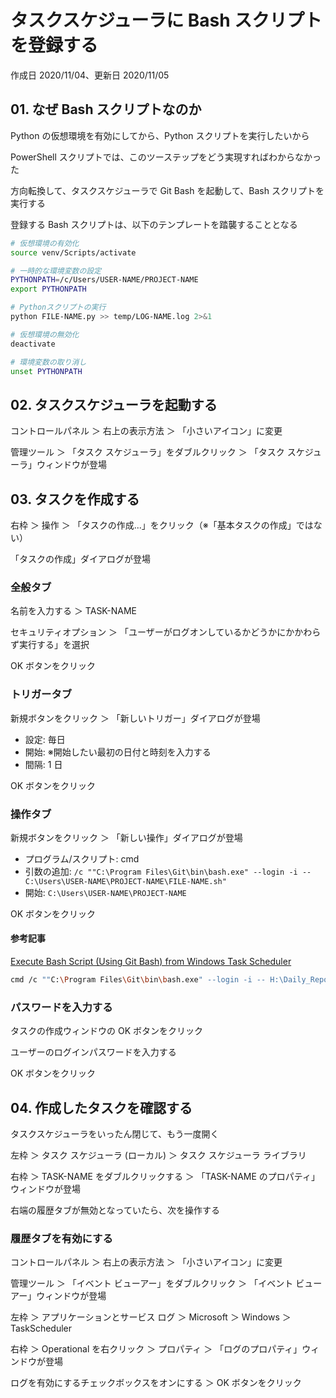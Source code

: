 # タスクスケジューラに Bash スクリプトを登録する

作成日 2020/11/04、更新日 2020/11/05

## 01. なぜ Bash スクリプトなのか

Python の仮想環境を有効にしてから、Python スクリプトを実行したいから

PowerShell スクリプトでは、このツーステップをどう実現すればわからなかった

方向転換して、タスクスケジューラで Git Bash を起動して、Bash スクリプトを実行する

登録する Bash スクリプトは、以下のテンプレートを踏襲することとなる

```bash
# 仮想環境の有効化
source venv/Scripts/activate

# 一時的な環境変数の設定
PYTHONPATH=/c/Users/USER-NAME/PROJECT-NAME
export PYTHONPATH

# Pythonスクリプトの実行
python FILE-NAME.py >> temp/LOG-NAME.log 2>&1

# 仮想環境の無効化
deactivate

# 環境変数の取り消し
unset PYTHONPATH
```

## 02. タスクスケジューラを起動する

コントロールパネル ＞ 右上の表示方法 ＞ 「小さいアイコン」に変更

管理ツール ＞ 「タスク スケジューラ」をダブルクリック ＞ 「タスク スケジューラ」ウィンドウが登場

## 03. タスクを作成する

右枠 ＞ 操作 ＞ 「タスクの作成...」をクリック（※「基本タスクの作成」ではない）

「タスクの作成」ダイアログが登場

### 全般タブ

名前を入力する ＞ TASK-NAME

セキュリティオプション ＞ 「ユーザーがログオンしているかどうかにかかわらず実行する」を選択

OK ボタンをクリック

### トリガータブ

新規ボタンをクリック ＞ 「新しいトリガー」ダイアログが登場

- 設定: 毎日
- 開始: ※開始したい最初の日付と時刻を入力する
- 間隔: 1 日

OK ボタンをクリック

### 操作タブ

新規ボタンをクリック ＞ 「新しい操作」ダイアログが登場

- プログラム/スクリプト: cmd
- 引数の追加: `/c ""C:\Program Files\Git\bin\bash.exe" --login -i -- C:\Users\USER-NAME\PROJECT-NAME\FILE-NAME.sh"`
- 開始: `C:\Users\USER-NAME\PROJECT-NAME`

OK ボタンをクリック

#### 参考記事

[Execute Bash Script \(Using Git Bash\) from Windows Task Scheduler](https://gist.github.com/damc-dev/eb5e1aef001eef78c0f4)

```bash
cmd /c ""C:\Program Files\Git\bin\bash.exe" --login -i -- H:\Daily_Reports\yesterdayTogglReport.sh"
```

### パスワードを入力する

タスクの作成ウィンドウの OK ボタンをクリック

ユーザーのログインパスワードを入力する

OK ボタンをクリック

## 04. 作成したタスクを確認する

タスクスケジューラをいったん閉じて、もう一度開く

左枠 ＞ タスク スケジューラ (ローカル) ＞ タスク スケジューラ ライブラリ

右枠 ＞ TASK-NAME をダブルクリックする ＞ 「TASK-NAME のプロパティ」ウィンドウが登場

右端の履歴タブが無効となっていたら、次を操作する

### 履歴タブを有効にする

コントロールパネル ＞ 右上の表示方法 ＞ 「小さいアイコン」に変更

管理ツール ＞ 「イベント ビューアー」をダブルクリック ＞ 「イベント ビューアー」ウィンドウが登場

左枠 ＞ アプリケーションとサービス ログ ＞ Microsoft ＞ Windows ＞ TaskScheduler

右枠 ＞ Operational を右クリック ＞ プロパティ ＞ 「ログのプロパティ」ウィンドウが登場

ログを有効にするチェックボックスをオンにする ＞ OK ボタンをクリック
